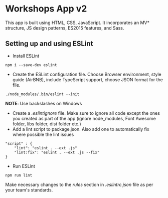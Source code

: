 # Workshops App v2
This app is built using HTML, CSS, JavaScript. It incorporates an MV* structure, JS design patterns, ES2015 features, and Sass.

## Setting up and using ESLint
- Install ESLint
```
npm i --save-dev eslint
```
- Create the ESLint configuration file. Choose Browser environment, style guide (AirBNB), include TypeScript support, choose JSON format for the file.
```
./node_modules/.bin/eslint --init
```
__NOTE__: Use backslashes on Windows
- Create a _.eslintignore_ file. Make sure to ignore all code except the ones you created as part of the app (ignore node_modules, Font Awesome folder, libs folder, dist folder etc.)
- Add a lint script to package.json. Also add one to automatically fix where possible the lint issues
```
"script" : {
    "lint": "eslint . --ext .js"
    "lint:fix": "eslint . --ext .js --fix"
}
```
- Run ESLint
```
npm run lint
```
Make necessary changes to the _rules_ section in _.eslintrc.json_ file as per your team's standards.